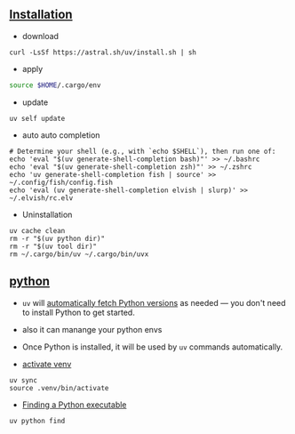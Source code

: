 
## [Installation](https://docs.astral.sh/uv/getting-started/installation/)

- download
```shell
curl -LsSf https://astral.sh/uv/install.sh | sh
```
- apply
```zsh
source $HOME/.cargo/env
```
- update
```shell
uv self update
```
- auto auto completion
```shell
# Determine your shell (e.g., with `echo $SHELL`), then run one of:
echo 'eval "$(uv generate-shell-completion bash)"' >> ~/.bashrc
echo 'eval "$(uv generate-shell-completion zsh)"' >> ~/.zshrc
echo 'uv generate-shell-completion fish | source' >> ~/.config/fish/config.fish
echo 'eval (uv generate-shell-completion elvish | slurp)' >> ~/.elvish/rc.elv
```
- Uninstallation
```shell
uv cache clean
rm -r "$(uv python dir)"
rm -r "$(uv tool dir)"
rm ~/.cargo/bin/uv ~/.cargo/bin/uvx
```


## [python](https://docs.astral.sh/uv/concepts/python-versions/#installing-a-python-version)


- `uv` will [automatically fetch Python versions](https://docs.astral.sh/uv/guides/install-python/#automatic-python-downloads) as needed — you don't need to install Python to get started.
- also it can manange your python envs
- Once Python is installed, it will be used by `uv` commands automatically.


- [activate venv](https://docs.astral.sh/uv/guides/projects/#running-commands:~:text=uv%20sync%0A%24%20source%20.venv/bin/activate)
```shell
uv sync
source .venv/bin/activate
```
- [Finding a Python executable](https://docs.astral.sh/uv/concepts/python-versions/#finding-a-python-executable:~:text=To%20find%20a%20Python%20executable%2C%20use%20the%20uv%20python%20find%20command%3A)
```shell
uv python find
```